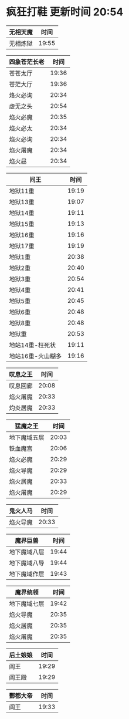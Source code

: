 # 疯狂打鞋 更新时间 20:54

| 无相天魔   | 时间    |
|--------|-------|
| 无相炼狱 | 19:55 |

| 四象苍茫长老   | 时间    |
|--------|-------|
| 苍苍太厅 | 19:36 |
| 苍茫大厅 | 19:36 |
| 烙火必询 | 20:34 |
| 虚无之头 | 20:54 |
| 焰火必魔 | 20:35 |
| 焰火必太 | 20:34 |
| 焰火必询 | 20:34 |
| 焰火屠魔 | 20:34 |
| 焰火昼 | 20:34 |

| 间王   | 时间    |
|--------|-------|
| 地狱11重 | 19:19 |
| 地狱13重 | 19:07 |
| 地狱14重 | 19:11 |
| 地狱15重 | 19:13 |
| 地狱16重 | 19:16 |
| 地狱17重 | 19:19 |
| 地狱1重 | 20:38 |
| 地狱2重 | 20:40 |
| 地狱3重 | 20:54 |
| 地狱4重 | 20:41 |
| 地狱5重 | 20:45 |
| 地狱6重 | 20:48 |
| 地狱8重 | 20:48 |
| 地狱重 | 20:53 |
| 地站14重-枉死状 | 19:11 |
| 地站16重-火山糊多 | 19:16 |

| 叹息之王   | 时间    |
|--------|-------|
| 叹息回廊 | 20:08 |
| 焰火屠魔 | 20:33 |
| 灼炎居魔 | 20:33 |

| 猛魔之王   | 时间    |
|--------|-------|
| 地下魔域五层 | 20:03 |
| 铁血魔宫 | 20:06 |
| 焰火必魔 | 20:29 |
| 焰火导魔 | 20:29 |
| 焰火居魔 | 20:33 |
| 焰火屠魔 | 20:29 |

| 鬼火人马   | 时间    |
|--------|-------|
| 焰火导魔 | 20:33 |

| 魔界巨兽   | 时间    |
|--------|-------|
| 地下魔域八层 | 19:44 |
| 地下魔域八导 | 19:44 |
| 地下魔域作层 | 19:43 |

| 魔界统领   | 时间    |
|--------|-------|
| 地下魔域七层 | 19:42 |
| 焰火导魔 | 20:35 |
| 焰火居魔 | 20:35 |
| 焰火屠魔 | 20:35 |

| 后土娘娘   | 时间    |
|--------|-------|
| 阎王 | 19:29 |
| 阎王殿 | 19:29 |

| 酆都大帝   | 时间    |
|--------|-------|
| 阎王 | 19:33 |